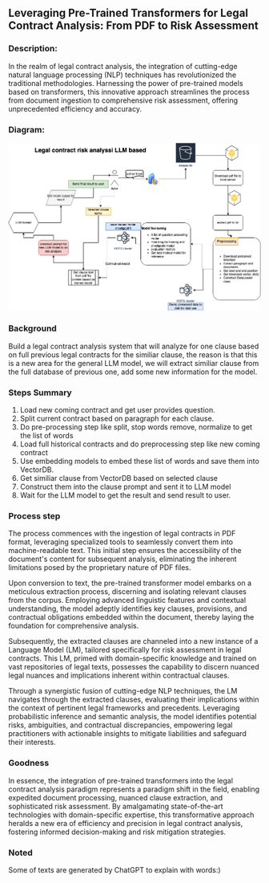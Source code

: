 
##  Leveraging Pre-Trained Transformers for Legal Contract Analysis: From PDF to Risk Assessment


### Description:

In the realm of legal contract analysis, the integration of cutting-edge natural language processing (NLP) techniques has revolutionized the traditional methodologies. Harnessing the power of pre-trained models based on transformers, this innovative approach streamlines the process from document ingestion to comprehensive risk assessment, offering unprecedented efficiency and accuracy.


### Diagram:

![Analisis Diagram](./legal_contract_analysis.png)


### Background

Build a legal contract analysis system that will analyze for one clause based on full previous legal contracts for the similiar clause, the reason is that this is a new area for the general LLM model, we will extract similiar clause from the full database of previous one, add some new information for the model.


### Steps Summary

1. Load new coming contract and get user provides question.
2. Split current contract based on paragraph for each clause.
3. Do pre-processing step like split, stop words remove, normalize to get the list of words
4. Load full historical contracts and do preprocessing step like new coming contract
5. Use embedding models to embed these list of words and save them into VectorDB.
6. Get similiar clause from VectorDB based on selected clause
7. Construct them into the clause prompt and sent it to LLM model
8. Wait for the LLM model to get the result and send result to user.
   


### Process step

The process commences with the ingestion of legal contracts in PDF format, leveraging specialized tools to seamlessly convert them into machine-readable text. This initial step ensures the accessibility of the document's content for subsequent analysis, eliminating the inherent limitations posed by the proprietary nature of PDF files.

Upon conversion to text, the pre-trained transformer model embarks on a meticulous extraction process, discerning and isolating relevant clauses from the corpus. Employing advanced linguistic features and contextual understanding, the model adeptly identifies key clauses, provisions, and contractual obligations embedded within the document, thereby laying the foundation for comprehensive analysis.

Subsequently, the extracted clauses are channeled into a new instance of a Language Model (LM), tailored specifically for risk assessment in legal contracts. This LM, primed with domain-specific knowledge and trained on vast repositories of legal texts, possesses the capability to discern nuanced legal nuances and implications inherent within contractual clauses.

Through a synergistic fusion of cutting-edge NLP techniques, the LM navigates through the extracted clauses, evaluating their implications within the context of pertinent legal frameworks and precedents. Leveraging probabilistic inference and semantic analysis, the model identifies potential risks, ambiguities, and contractual discrepancies, empowering legal practitioners with actionable insights to mitigate liabilities and safeguard their interests.

### Goodness

In essence, the integration of pre-trained transformers into the legal contract analysis paradigm represents a paradigm shift in the field, enabling expedited document processing, nuanced clause extraction, and sophisticated risk assessment. By amalgamating state-of-the-art technologies with domain-specific expertise, this transformative approach heralds a new era of efficiency and precision in legal contract analysis, fostering informed decision-making and risk mitigation strategies.


### Noted

Some of texts are generated by ChatGPT to explain with words:)